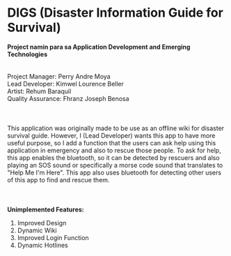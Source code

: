 # DIGS (Disaster Information Guide for Survival)
<!--- comment --->
**Project namin para sa Application Development and Emerging Technologies** \
\
\
Project Manager: Perry Andre Moya  \
Lead Developer: Kimwel Lourence Beller  \
Artist: Rehum Baraquil  \
Quality Assurance: Fhranz Joseph Benosa \
\
\
\
This application was originally made to be use as an offline wiki for disaster survival guide. 
However, I (Lead Developer) wants this app to have more useful purpose, so I add a function that the users can ask help using this application in emergency and also to rescue those people. 
To ask for help, this app enables the bluetooth, so it can be detected by rescuers and also playing an SOS sound or specifically a morse code sound that translates to "Help Me I'm Here". 
This app also uses bluetooth for detecting other users of this app to find and rescue them. \
\
\
\
**Unimplemented Features:**
1. Improved Design
2. Dynamic Wiki
3. Improved Login Function
4. Dynamic Hotlines